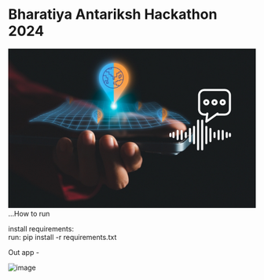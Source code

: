 # Bharatiya Antariksh Hackathon 2024
![logo](img.png) 
...How to run

install requirements: \
run: pip install -r requirements.txt



Out app -


![image](https://github.com/user-attachments/assets/0b883823-8db1-45d5-8118-ed7e256ec813)

